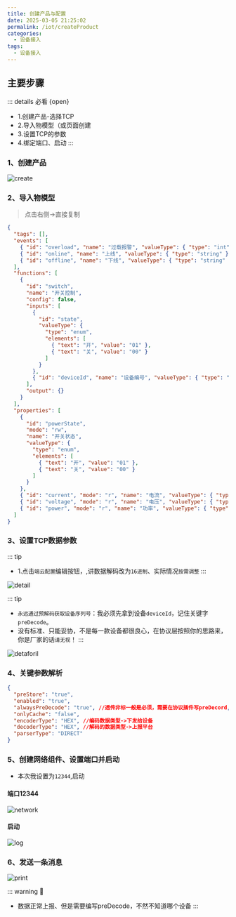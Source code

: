 ```yaml
---
title: 创建产品与配置
date: 2025-03-05 21:25:02
permalink: /iot/createProduct
categories:
  - 设备接入
tags:
  - 设备接入
---
```


## 主要步骤

::: details 必看 {open}

- 1.创建产品-选择TCP
- 2.导入物模型（或页面创建
- 3.设置TCP的参数
- 4.绑定端口、启动
  :::

### 1、创建产品

![create](/02/connected/02create.png "create")

### 2、导入物模型

> 点击右侧->直接复制

```json
{
  "tags": [],
  "events": [
    { "id": "overload", "name": "过载报警", "valueType": { "type": "int", "unit": "W" } },
    { "id": "online", "name": "上线", "valueType": { "type": "string" } },
    { "id": "offline", "name": "下线", "valueType": { "type": "string" } }
  ],
  "functions": [
    {
      "id": "switch",
      "name": "开关控制",
      "config": false,
      "inputs": [
        {
          "id": "state",
          "valueType": {
            "type": "enum",
            "elements": [
              { "text": "开", "value": "01" },
              { "text": "关", "value": "00" }
            ]
          }
        },
        { "id": "deviceId", "name": "设备编号", "valueType": { "type": "string", "expands": { "maxLength": "50" } } }
      ],
      "output": {}
    }
  ],
  "properties": [
    {
      "id": "powerState",
      "mode": "rw",
      "name": "开关状态",
      "valueType": {
        "type": "enum",
        "elements": [
          { "text": "开", "value": "01" },
          { "text": "关", "value": "00" }
        ]
      }
    },
    { "id": "current", "mode": "r", "name": "电流", "valueType": { "type": "float", "unit": "A" } },
    { "id": "voltage", "mode": "r", "name": "电压", "valueType": { "type": "float", "unit": "V" } },
    { "id": "power", "mode": "r", "name": "功率", "valueType": { "type": "int", "unit": "W" } }
  ]
}
```

### 3、设置TCP数据参数

::: tip

- 1.点击`端云配置`编辑按钮，,讲数据解码改为`16进制`、实际情况`按需调整`
  :::

![detail](/02/connected/02detail.png "detail")

::: tip

- `永远通过预解码获取设备序列号`：我必须先拿到设备`deviceId`，记住关键字`preDecode`。
- 没有标准、只能妥协，不是每一款设备都很良心，在协议层按照你的思路来，你是厂家的话`请无视`！
  :::

![detaforil](/02/connected/02forupdate.png "detaforil")

### 4、关键参数解析

```json
{
  "preStore": "true",
  "enabled": "true",
  "alwaysPreDecode": "true", //透传非标一般是必须，需要在协议插件写preDecord,解析出deviceId
  "onlyCache": "false",
  "encoderType": "HEX", //编码数据类型->下发给设备
  "decoderType": "HEX", //解码的数据类型->上报平台
  "parserType": "DIRECT"
}
```

### 5、创建网络组件、设置端口并启动

- 本次我设置为`12344`,启动

#### 端口12344

![network](/02/connected/02network.png "network")

#### 启动

![log](/02/connected/02log.png "log")

### 6、发送一条消息

![print](/02/connected/02last.png "print")

::: warning 🚧

- 数据正常上报、但是需要编写preDecode，不然不知道哪个设备
  :::
